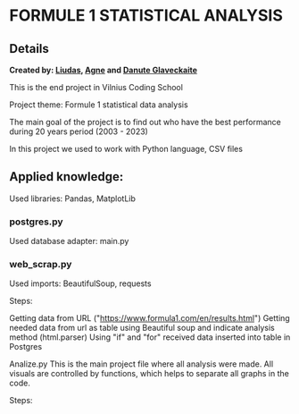 # **FORMULE 1** STATISTICAL ANALYSIS
## Details
**Created by: [Liudas](https://github.com), [Agne](https://github.com) and [Danute Glaveckaite](https://github.com/NU-dot)**

This is the end project in Vilnius Coding School

Project theme: Formule 1 statistical data analysis

The main goal of the project is to find out who have the best performance during 20 years period (2003 - 2023)

In this project we used to work with Python language, CSV files

## Applied knowledge:

Used libraries: Pandas, MatplotLib

### postgres.py
Used database adapter: main.py

### web_scrap.py
Used imports: BeautifulSoup, requests

Steps:

Getting data from URL ("https://www.formula1.com/en/results.html")
Getting needed data from url as table using Beautiful soup and indicate analysis method (html.parser)
Using "if" and "for" received data inserted into table in Postgres


Analize.py
This is the main project file where all analysis were made. All visuals are controlled by functions, which helps to separate all graphs in the code.

Steps:
